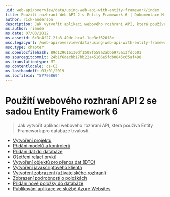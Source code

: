```yaml
---
uid: web-api/overview/data/using-web-api-with-entity-framework/index
title: Použití rozhraní Web API 2 s Entity Framework 6 | Dokumentace Microsoftu
author: rick-anderson
description: Jak vytvořit aplikaci webového rozhraní API, která používá Entity Framework pro databáze trvalosti.
ms.author: riande
ms.date: 07/03/2012
ms.assetid: 6c3c4f27-2fa3-49dc-bcaf-1ee3ef620f8e
msc.legacyurl: /web-api/overview/data/using-web-api-with-entity-framework
msc.type: chapter
ms.openlocfilehash: 89d129616130df1508f559a2abbb975a13fdc601
ms.sourcegitcommit: 24b1f6decbb17bb22a45166e5fdb0845c65af498
ms.translationtype: MT
ms.contentlocale: cs-CZ
ms.lasthandoff: 03/01/2019
ms.locfileid: "57795869"
---
```

<a name="using-web-api-2-with-entity-framework-6"></a>Použití webového rozhraní API 2 se sadou Entity Framework 6
====================
> Jak vytvořit aplikaci webového rozhraní API, která používá Entity Framework pro databáze trvalosti.


- [Vytvoření projektu](part-1.md)
- [Přidání modelů a kontrolerů](part-2.md)
- [Přidání dat do databáze](part-3.md)
- [Ošetření relací prvků](part-4.md)
- [Vytvoření objektů pro přenos dat (DTO)](part-5.md)
- [Vytvoření javascriptového klienta](part-6.md)
- [Vytvoření zobrazení (uživatelského rozhraní)](part-7.md)
- [Zobrazení podrobností o položkách](part-8.md)
- [Přidání nové položky do databáze](part-9.md)
- [Publikování aplikace ve službě Azure Websites](part-10.md)
